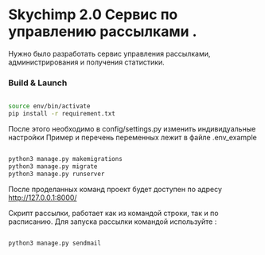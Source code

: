 # Skychimp 2.0 Сервис по управлению рассылками .

 Нужно было разработать сервис управления рассылками, администрирования и получения статистики.
 


### Build & Launch

```bash

source env/bin/activate 
pip install -r requirement.txt

```

После этого необходимо в config/settings.py изменить индивидуальные настройки 
Пример и перечень переменных лежит в файле .env_example

```bash

python3 manage.py makemigrations
python3 manage.py migrate
python3 manage.py runserver

```

После проделанных команд проект будет доступен по адресу http://127.0.0.1:8000/

Скрипт рассылки, работает как из командой строки, так и по расписанию.
Для запуска рассылки командой используйте :

```bash

python3 manage.py sendmail

```

